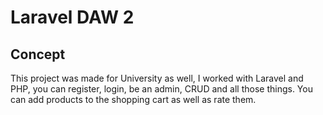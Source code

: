 # Laravel DAW 2

## Concept

This project was made for University as well, I worked with Laravel and PHP, you can register, login, be an admin, CRUD and all those things. You can add products to the shopping cart as well as rate them.

